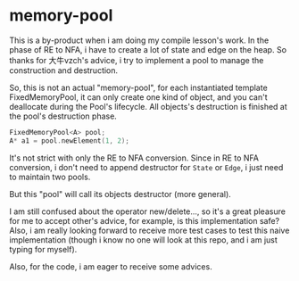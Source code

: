 # memory-pool

This is a by-product when i am doing my compile lesson's work. In the phase of RE to NFA, i have to create a lot of state and edge on the heap. So thanks for 大牛vzch's advice, i try to implement a pool to manage the construction and destruction.

So, this is not an actual "memory-pool", for each instantiated template FixedMemoryPool, it can only create one kind of object, and you can't deallocate during the Pool's lifecycle. All objects's destruction is finished at the pool's destruction phase.

```cpp
FixedMemoryPool<A> pool;
A* a1 = pool.newElement(1, 2);
```

It's not strict with only the RE to NFA conversion. Since in RE to NFA conversion, i don't need to append destructor for ```State``` or ```Edge```, i just need to maintain two pools.

But this "pool" will call its objects destructor (more general).

I am still confused about the operator new/delete..., so it's a great pleasure for me to accept other's advice, for example, is this implementation safe? Also, i am really looking forward to receive more test cases to test this naive implementation (though i know no one will look at this repo, and i am just typing for myself).

Also, for the code, i am eager to receive some advices.
